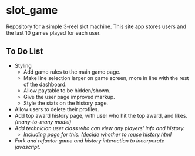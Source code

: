 # slot_game

Repository for a simple 3-reel slot machine. This site app stores users and the last 10 games played for each user.

## To Do List
- Styling
  - ~~Add game rules to the main game page.~~
  - Make line selection larger on game screen, more in line with the rest of the dashboard.
  - Allow paytable to be hidden/shown.
  - Give the user page improved markup.
  - Style the stats on the history page.
- Allow users to delete their profiles.
- Add top award history page, with user who hit the top award, and likes. _(many-to-many model)_
- _Add technician user class who can view any players' info and history._
  - _Including page for this. (decide whether to reuse history.html_
- _Fork and refactor game and history interaction to incorporate javascript._
